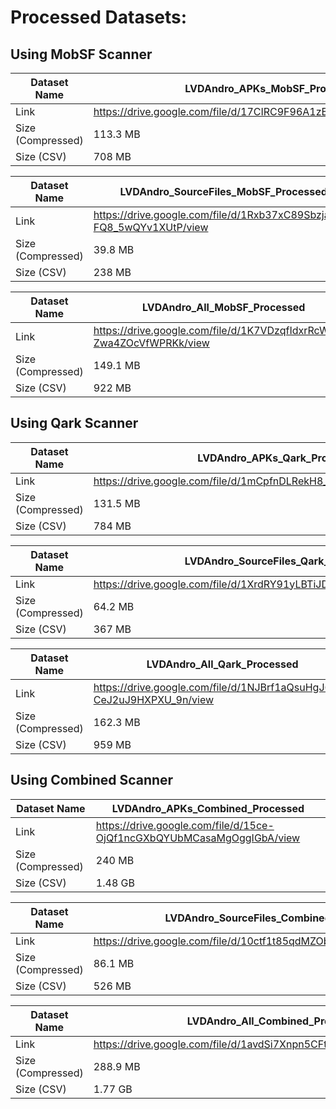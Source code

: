 # Processed Datasets:

## Using MobSF Scanner

| Dataset Name  | LVDAndro_APKs_MobSF_Processed |
| ------------- | ------------- |
| Link  | https://drive.google.com/file/d/17CIRC9F96A1zBIfcuZesKx78Rx_f9_f_/view |
| Size (Compressed)  | 113.3 MB |
| Size (CSV)  | 708 MB |

| Dataset Name  | LVDAndro_SourceFiles_MobSF_Processed |
| ------------- | ------------- |
| Link  | https://drive.google.com/file/d/1Rxb37xC89Sbzja8zo-FQ8_5wQYv1XUtP/view  |
| Size (Compressed)  | 39.8 MB |
| Size (CSV)  | 238 MB |

| Dataset Name  | LVDAndro_All_MobSF_Processed |
| ------------- | ------------- |
| Link  | https://drive.google.com/file/d/1K7VDzqfIdxrRcWHky-Zwa4ZOcVfWPRKk/view  |
| Size (Compressed)  | 149.1 MB |
| Size (CSV)  | 922 MB |


## Using Qark Scanner

| Dataset Name  | LVDAndro_APKs_Qark_Processed |
| ------------- | ------------- |
| Link  | https://drive.google.com/file/d/1mCpfnDLRekH8_QAYdcizsOshadp06TD1/view  |
| Size (Compressed)  | 131.5 MB |
| Size (CSV)  | 784 MB |

| Dataset Name  | LVDAndro_SourceFiles_Qark_Processed |
| ------------- | ------------- |
| Link  | https://drive.google.com/file/d/1XrdRY91yLBTiJDCKMCJyXBah9axOXPQe/view  |
| Size (Compressed)  | 64.2 MB |
| Size (CSV)  | 367 MB |

| Dataset Name  | LVDAndro_All_Qark_Processed |
| ------------- | ------------- |
| Link  | https://drive.google.com/file/d/1NJBrf1aQsuHgJ6GR-CeJ2uJ9HXPXU_9n/view  |
| Size (Compressed)  | 162.3 MB |
| Size (CSV)  | 959 MB |


## Using Combined Scanner

| Dataset Name  | LVDAndro_APKs_Combined_Processed |
| ------------- | ------------- |
| Link  | https://drive.google.com/file/d/15ce-OjQf1ncGXbQYUbMCasaMgOggIGbA/view  |
| Size (Compressed)  | 240 MB |
| Size (CSV)  | 1.48 GB |

| Dataset Name  | LVDAndro_SourceFiles_Combined_Processed |
| ------------- | ------------- |
| Link  | https://drive.google.com/file/d/10ctf1t85qdMZObSup_xxSVU_Xx67fZwj/view  |
| Size (Compressed)  | 86.1 MB |
| Size (CSV)  | 526 MB |

| Dataset Name  | LVDAndro_All_Combined_Processed |
| ------------- | ------------- |
| Link  | https://drive.google.com/file/d/1avdSi7Xnpn5CFtfTYc87B1TgN0UIdFjm/view  |
| Size (Compressed)  | 288.9 MB |
| Size (CSV)  | 1.77 GB |

